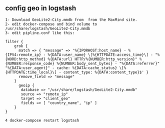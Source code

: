 ## config geo in logstash
    1- Download GeoLite2-City.mmdb from  from the MaxMind site.
    2- edit docker-compose and bind volume to /usr/share/logstash/GeoLite2-City.mmdb
    3- edit pipline.conf like this:

```jsonc
filter {
    grok { 
      match => { "message" => '%{IPORHOST:host_name} - %{IPV4:remote_ip} - %{DATA:user_name} \[%{HTTPDATE:access_time}\] - "%{WORD:http_method} %{DATA:url} HTTP/%{NUMBER:http_version}" %{NUMBER:response_code} %{NUMBER:body_sent_bytes} - "%{DATA:referrer}" "%{DATA:user_agent}" - cache: %{DATA:cache_status} \[%{HTTPDATE:time_local}\] - content_type: %{DATA:content_type}$' } 
      remove_field => "message"
    } 
      geoip {
       database => "/usr/share/logstash/GeoLite2-City.mmdb"
       source => "remote_ip"
       target => "client_geo"
       fields => [ "country_name", "ip" ] 
    }
}
```

    4 docker-compose restart logstash
